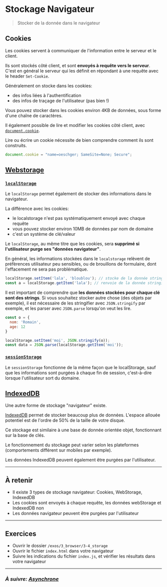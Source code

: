 # Stockage Navigateur

> Stocker de la donnée dans le navigateur

## Cookies

Les cookies servent à communiquer de l'information entre le serveur et le client.

Ils sont stockés côté client, et sont **envoyés à requête vers le serveur**. C'est en général le serveur qui les définit en répondant à une requête avec le header `Set-Cookie`.

Généralement on stocke dans les cookies:
- des infos liées à l'authentification
- des infos de traçage de l'utilisateur (pas bien !)

Vous pouvez stocker dans les cookies environ 4KB de données, sous forme d'une chaîne de caractères.

Il également possible de lire et modifier les cookies côté client, avec [`document.cookie`](https://developer.mozilla.org/en-US/docs/Web/API/Document/cookie).

Lire ou écrire un cookie nécessite de bien comprendre comment ils sont construits.

```js
document.cookie = "name=oeschger; SameSite=None; Secure";
```

## [Webstorage](https://developer.mozilla.org/fr/docs/Web/API/Web_Storage_API)

### [`localStorage`](https://developer.mozilla.org/fr/docs/Web/API/Window/localStorage)

Le `localStorage` permet également de stocker des informations dans le navigateur.

La différence avec les cookies:
- le localstorage n'est pas systématiquement envoyé avec chaque requête
- vous pouvez stocker environ 10MB de données par nom de domaine
- c'est un système de clé/valeur

Le `localStorage`, au même titre que les cookies, sera **supprimé si l'utilisateur purge ses "données navigateur"**.

En général, les informations stockées dans le `localstorage` relèvent de préfèrences utilisateur peu sensibles, ou de brouillons de formulaire, dont l'effacement ne sera pas problématique.

```js
localStorage.setItem('lala', 'bloublou'); // stocke de la donnée stringifiée
const a = localStorage.getItem('lala'); // renvoie de la donnée stringifiée
```

Il est important de comprendre que **les données stockées pour chaque clé sont des strings**. Si vous souhaitez stocker autre chose (des objets par exemple), il est nécessaire de les stringifier avec `JSON.stringify` par exemple, et les parser avec `JSON.parse` lorsqu'on veut les lire.

```js
const o = {
  nom: 'Romain',
  age: 12
}

localStorage.setItem('moi', JSON.stringify(o));
const data = JSON.parse(localStorage.getItem('moi'));
```

### [`sessionStorage`](https://developer.mozilla.org/fr/docs/Web/API/Window/sessionStorage)

Le `sessionStorage` fonctionne de la même façon que le localStorage, sauf que les informations sont purgées à chaque fin de session, c'est-à-dire lorsque l'utilisateur sort du domaine.

## [IndexedDB](https://developer.mozilla.org/fr/docs/Web/API/IndexedDB_API)

Une autre forme de stockage "navigateur" existe.

[IndexedDB](https://developer.mozilla.org/fr/docs/Web/API/IndexedDB_API) permet de stocker beaucoup plus de données. L'espace allouée potentiel est de l'ordre de 50% de la taille de votre disque.

Ce stockage est similaire à une base de donnée orientée objet, fonctionnant sur la base de clés.

Le fonctionnement du stockage peut varier selon les plateformes (comportements différent sur mobiles par exemple).

Les données IndexedDB peuvent également être purgées par l'utilisateur.

---

## À retenir

- Il existe 3 types de stockage navigateur: Cookies, WebStorage, IndexedDB
- Les cookies sont envoyés à chaque requête, les données webStorage et IndexedDB non
- Les données navigateur peuvent être purgées par l'utilisateur

---

## Exercices

- Ouvrir le dossier `/exos/3_browser/3-4_storage`
- Ouvrir le fichier `index.html` dans votre navigateur
- Suivre les indications du fichier `index.js`, et vérifier les résultats dans votre navigateur

---

### _À suivre: [Asynchrone](../4_async/index.md)_
